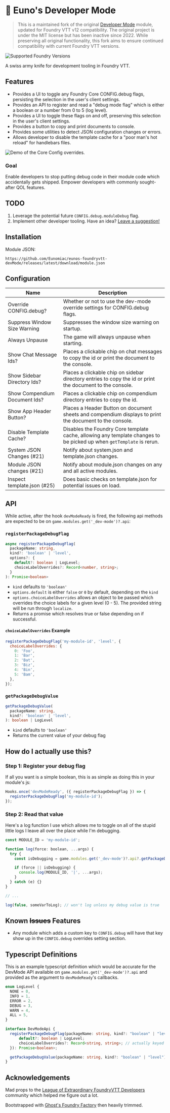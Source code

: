 # 🧙 Euno's Developer Mode

> This is a maintained fork of the original [Developer Mode](https://github.com/League-of-Foundry-Developers/foundryvtt-devMode) module, updated for Foundry VTT v12 compatibility. The original project is under the MIT license but has been inactive since 2022. While preserving all original functionality, this fork aims to ensure continued compatibility with current Foundry VTT versions.

![Supported Foundry Versions](https://img.shields.io/endpoint?url=https://foundryshields.com/version?url=https://github.com/Eunomiac/eunos-foundryvtt-devMode/releases/latest/download/module.json)

A swiss army knife for development tooling in Foundry VTT.

## Features

- Provides a UI to toggle any Foundry Core CONFIG.debug flags, persisting the selection in the user's client settings.
- Provides an API to register and read a "debug mode flag" which is either a boolean or a number from 0 to 5 (log level).
- Provides a UI to toggle these flags on and off, preserving this selection in the user's client settings.
- Provides a button to copy and print documents to console.
- Provides some utilities to detect JSON configuration changes or errors.
- Allows developer to disable the template cache for a "poor man's hot reload" for handlebars files.

![Demo of the Core Config overrides.](docs/debug-mode-core-config.png)

### Goal

Enable developers to stop putting debug code in their module code which accidentally gets shipped.
Empower developers with commonly sought-after QOL features.

## TODO

1. Leverage the potential future `CONFIG.debug.moduleDebug` flag.
1. Implement other developer tooling. Have an idea? [Leave a suggestion!](https://github.com/Eunomiac/eunos-foundryvtt-devMode/issues/new?assignees=&labels=enhancement%2C+suggestion&template=feature_request.md&title=)

## Installation

Module JSON:

```
https://github.com/Eunomiac/eunos-foundryvtt-devMode/releases/latest/download/module.json
```

## Configuration

| **Name**                      | Description                                                                                                          |
| ----------------------------- | -------------------------------------------------------------------------------------------------------------------- |
| Override CONFIG.debug?        | Whether or not to use the dev-mode override settings for CONFIG.debug flags.                                         |
| Suppress Window Size Warning  | Suppresses the window size warning on startup.                                                                       |
| Always Unpause                | The game will always unpause when starting.                                                                          |
| Show Chat Message Ids?        | Places a clickable chip on chat messages to copy the id or print the document to the console.                        |
| Show Sidebar Directory Ids?   | Places a clickable chip on sidebar directory entries to copy the id or print the document to the console.            |
| Show Compendium Document Ids? | Places a clickable chip on compendium directory entries to copy the id.                                              |
| Show App Header Button?       | Places a Header Button on document sheets and compendium displays to print the document to the console.              |
| Disable Template Cache?       | Disables the Foundry Core template cache, allowing any template changes to be picked up when `getTemplate` is rerun. |
| System JSON Changes (#21)     | Notify about system.json and template.json changes.                                                                  |
| Module JSON changes (#21)     | Notify about module.json changes on any and all active modules.                                                      |
| Inspect template.json (#25)   | Does basic checks on template.json for potential issues on load.                                                     |

## API

While active, after the hook `devModeReady` is fired, the following api methods are expected to be on `game.modules.get('_dev-mode')?.api`:

### `registerPackageDebugFlag`

```ts
async registerPackageDebugFlag(
  packageName: string,
  kind?: 'boolean' | 'level',
  options?: {
    default?: boolean | LogLevel;
    choiceLabelOverrides?: Record<number, string>;
  }
): Promise<boolean>
```

- `kind` defaults to `'boolean'`
- `options.default` is either `false` or `0` by default, depending on the `kind`
- `options.choiceLabelOverrides` allows an object to be passed which overrides the choice labels for a given level (0 - 5). The provided string will be run through `localize`.
- Returns a promise which resolves true or false depending on if successful.

#### `choiceLabelOverrides` Example

```js
registerPackageDebugFlag('my-module-id', 'level', {
  choiceLabelOverrides: {
    0: 'Foo',
    1: 'Bar',
    2: 'Bat',
    3: 'Biz',
    4: 'Bin',
    5: 'Bam',
  },
});
```

### `getPackageDebugValue`

```ts
getPackageDebugValue(
  packageName: string,
  kind?: 'boolean' | 'level',
): boolean | LogLevel
```

- `kind` defaults to `'boolean'`
- Returns the current value of your debug flag

## How do I actually use this?

### Step 1: Register your debug flag

If all you want is a simple boolean, this is as simple as doing this in your module's js:

```js
Hooks.once('devModeReady', ({ registerPackageDebugFlag }) => {
  registerPackageDebugFlag('my-module-id');
});
```

### Step 2: Read that value

Here's a log function I use which allows me to toggle on all of the stupid little logs I leave all over the place while I'm debugging.

```js
const MODULE_ID = 'my-module-id';

function log(force: boolean, ...args) {
  try {
    const isDebugging = game.modules.get('_dev-mode')?.api?.getPackageDebugValue(MODULE_ID);

    if (force || isDebugging) {
      console.log(MODULE_ID, '|', ...args);
    }
  } catch (e) {}
}

// ...

log(false, someVarToLog); // won't log unless my debug value is true
```

## Known ~~Issues~~ Features

- Any module which adds a custom key to `CONFIG.debug` will have that key show up in the `CONFIG.debug` overrides setting section.

## Typescript Definitions

This is an example typescript definition which would be accurate for the DevMode API available on `game.modules.get('_dev-mode')?.api` and provided as the argument to `devModeReady`'s callbacks.

```ts
enum LogLevel {
  NONE = 0,
  INFO = 1,
  ERROR = 2,
  DEBUG = 3,
  WARN = 4,
  ALL = 5,
}

interface DevModeApi {
  registerPackageDebugFlag(packageName: string, kind?: "boolean" | "level", options?: {
      default?: boolean | LogLevel;
      choiceLabelOverrides?: Record<string, string>; // actually keyed by LogLevel number
  }): Promise<boolean>;

  getPackageDebugValue(packageName: string, kind?: "boolean" | "level"): boolean | LogLevel;
}
```

## Acknowledgements

Mad props to the [League of Extraordinary FoundryVTT Developers](https://forums.forge-vtt.com/c/package-development/11) community which helped me figure out a lot.

Bootstrapped with [Ghost's Foundry Factory](https://github.com/ghost-fvtt/foundry-factory) then heavily trimmed.
